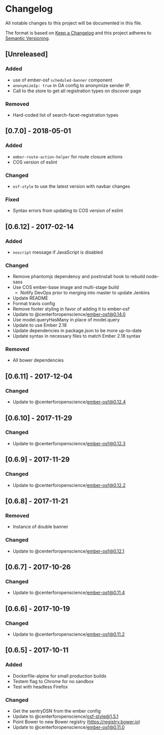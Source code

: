 # Changelog
All notable changes to this project will be documented in this file.

The format is based on [Keep a Changelog](http://keepachangelog.com/en/1.0.0/)
and this project adheres to [Semantic Versioning](http://semver.org/spec/v2.0.0.html).

## [Unreleased]
### Added
- use of ember-osf `scheduled-banner` component
- `anonymizeIp: true` in GA config to anonymize sender IP.
- Call to the store to get all registration types on discover page

### Removed
- Hard-coded list of search-facet-registration types

## [0.7.0] - 2018-05-01
### Added
- `ember-route-action-helper` for route closure actions
- COS version of eslint

### Changed
- `osf-style` to use the latest version with navbar changes

### Fixed
- Syntax errors from updating to COS version of eslint

## [0.6.12] - 2017-02-14
### Added
- `noscript` message if JavaScript is disabled

### Changed
- Remove phantomjs dependency and postinstall hook to rebuild node-sass
- Use COS ember-base image and multi-stage build
  - Notify DevOps prior to merging into master to update Jenkins
- Update README
- Format travis config
- Remove footer styling in favor of adding it to ember-osf
- Update to @centerforopenscience/ember-osf@0.14.0
- Use model.queryHasMany in place of model.query
- Update to use Ember 2.18
- Update dependencies in package.json to be more up-to-date
- Update syntax in necessary files to match Ember 2.18 syntax

### Removed
- All bower dependencies

## [0.6.11] - 2017-12-04
### Changed
- Update to @centerforopenscience/ember-osf@0.12.4

## [0.6.10] - 2017-11-29
### Changed
- Update to @centerforopenscience/ember-osf@0.12.3

## [0.6.9] - 2017-11-29
### Changed
- Update to @centerforopenscience/ember-osf@0.12.2

## [0.6.8] - 2017-11-21
### Removed
- Instance of double banner

### Changed
- Update to @centerforopenscience/ember-osf@0.12.1

## [0.6.7] - 2017-10-26
### Changed
- Update to @centerforopenscience/ember-osf@0.11.4

## [0.6.6] - 2017-10-19
### Changed
- Update to @centerforopenscience/ember-osf@0.11.2

## [0.6.5] - 2017-10-11
### Added
- Dockerfile-alpine for small production builds
- Testem flag to Chrome for no sandbox
- Test with headless Firefox

### Changed
- Get the sentryDSN from the ember config
- Update to @centerforopenscience/osf-style@1.5.1
- Point Bower to new Bower registry (https://registry.bower.io)
- Update to @centerforopenscience/ember-osf@0.11.0

